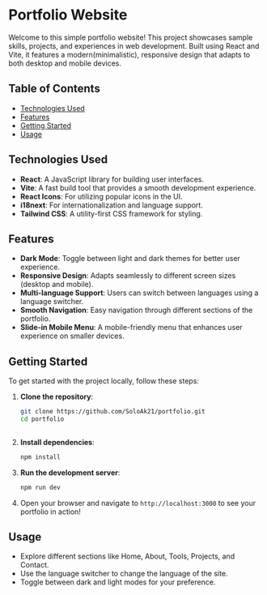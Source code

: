 # Portfolio Website

Welcome to this simple portfolio website! This project showcases sample skills, projects, and experiences in web development. Built using React and Vite, it features a modern(minimalistic), responsive design that adapts to both desktop and mobile devices.

## Table of Contents

- [Technologies Used](#technologies-used)
- [Features](#features)
- [Getting Started](#getting-started)
- [Usage](#usage)

## Technologies Used

- **React**: A JavaScript library for building user interfaces.
- **Vite**: A fast build tool that provides a smooth development experience.
- **React Icons**: For utilizing popular icons in the UI.
- **i18next**: For internationalization and language support.
- **Tailwind CSS**: A utility-first CSS framework for styling.

## Features

- **Dark Mode**: Toggle between light and dark themes for better user experience.
- **Responsive Design**: Adapts seamlessly to different screen sizes (desktop and mobile).
- **Multi-language Support**: Users can switch between languages using a language switcher.
- **Smooth Navigation**: Easy navigation through different sections of the portfolio.
- **Slide-in Mobile Menu**: A mobile-friendly menu that enhances user experience on smaller devices.

## Getting Started

To get started with the project locally, follow these steps:
 
1. **Clone the repository**:
   ```bash
   git clone https://github.com/SoloAk21/portfolio.git
   cd portfolio
 

2. **Install dependencies**:
   ```bash
   npm install
   ```

3. **Run the development server**:
   ```bash
   npm run dev
   ```

4. Open your browser and navigate to `http://localhost:3000` to see your portfolio in action!

## Usage

- Explore different sections like Home, About, Tools, Projects, and Contact.
- Use the language switcher to change the language of the site.
- Toggle between dark and light modes for your preference.


